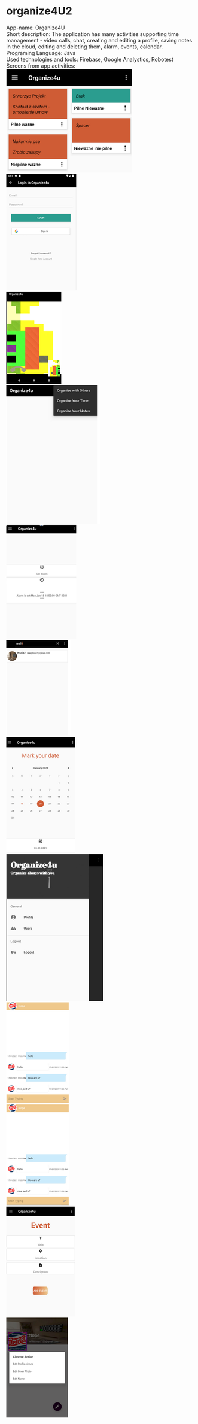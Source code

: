 # organize4U2
App-name: Organize4U  
Short description: The application has many activities supporting time management - video calls, chat, creating and editing a profile, saving notes in the cloud, editing and deleting them, alarm, events, calendar.  
Programing Language: Java  
Used technologies and tools: Firebase, Google Analystics, Robotest  
Screens from app activities:  
![Notes Activity](/app/1.png?raw=true "Notes Activity")  
![Alt text](/app/2.png?raw=true "Notes Activity")  
![Alt text](/app/3.png?raw=true "Notes Activity")  
![Alt text](/app/4.png?raw=true "Notes Activity")  
![Alt text](/app/6.png?raw=true "Notes Activity")  
![Alt text](/app/7.png?raw=true "Notes Activity")  
![Alt text](/app/8.png?raw=true "Notes Activity")  
![Alt text](/app/9.png?raw=true "Notes Activity")  
![Alt text](/app/10.png?raw=true "Notes Activity")  
![Alt text](/app/10.png?raw=true "Notes Activity")  
![Alt text](/app/11.png?raw=true "Notes Activity")  
![Alt text](/app/12.png?raw=true "Notes Activity")  

